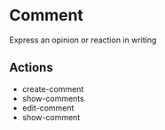 # Comment

Express an opinion or reaction in writing

## Actions

- create-comment
- show-comments
- edit-comment
- show-comment
